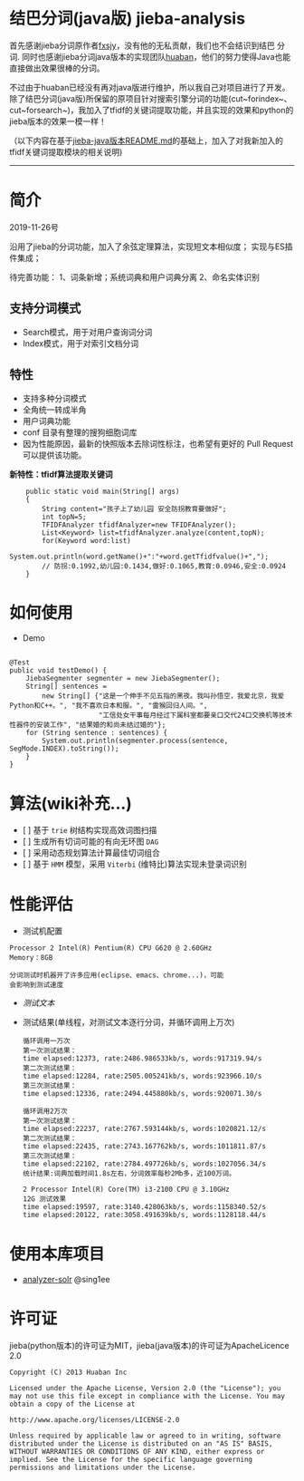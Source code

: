 结巴分词(java版) jieba-analysis
===============================

首先感谢jieba分词原作者[fxsjy](https://github.com/fxsjy)，没有他的无私贡献，我们也不会结识到结巴
分词. 同时也感谢jieba分词java版本的实现团队[huaban](https://github.com/huaban)，他们的努力使得Java也能直接做出效果很棒的分词。

不过由于huaban已经没有再对java版进行维护，所以我自己对项目进行了开发。除了结巴分词(java版)所保留的原项目针对搜索引擎分词的功能(cut~forindex~、cut~forsearch~)，我加入了tfidf的关键词提取功能，并且实现的效果和python的jieba版本的效果一模一样！


（以下内容在基于[jieba-java版本README.md](https://github.com/huaban/jieba-analysis])的基础上，加入了对我新加入的tfidf关键词提取模块的相关说明)
***

简介
====
2019-11-26号

沿用了jieba的分词功能，加入了余弦定理算法，实现短文本相似度；
实现与ES插件集成；

待完善功能：
1、词条新增；系统词典和用户词典分离
2、命名实体识别

支持分词模式
------------

-   Search模式，用于对用户查询词分词
-   Index模式，用于对索引文档分词

特性
----

-   支持多种分词模式
-   全角统一转成半角
-   用户词典功能
-   conf 目录有整理的搜狗细胞词库
-   因为性能原因，最新的快照版本去除词性标注，也希望有更好的 Pull
    Request 可以提供该功能。

**新特性：tfidf算法提取关键词**

```{.java}
    public static void main(String[] args)
    {
        String content="孩子上了幼儿园 安全防拐教育要做好";
        int topN=5;
        TFIDFAnalyzer tfidfAnalyzer=new TFIDFAnalyzer();
        List<Keyword> list=tfidfAnalyzer.analyze(content,topN);
        for(Keyword word:list)
            System.out.println(word.getName()+":"+word.getTfidfvalue()+",");
        // 防拐:0.1992,幼儿园:0.1434,做好:0.1065,教育:0.0946,安全:0.0924
    }
```

<!-- 如何获取
========

-   当前稳定版本

    ``` {.xml}
    <dependency>
      <groupId>com.huaban</groupId>
      <artifactId>jieba-analysis</artifactId>
      <version>1.0.2</version>
    </dependency>
    ```

-   当前快照版本

    ``` {.xml}
    <dependency>
      <groupId>com.huaban</groupId>
      <artifactId>jieba-analysis</artifactId>
      <version>1.0.3-SNAPSHOT</version>
    </dependency>
    ``` -->

如何使用
========

-   Demo

``` {.java}

@Test
public void testDemo() {
    JiebaSegmenter segmenter = new JiebaSegmenter();
    String[] sentences =
        new String[] {"这是一个伸手不见五指的黑夜。我叫孙悟空，我爱北京，我爱Python和C++。", "我不喜欢日本和服。", "雷猴回归人间。",
                      "工信处女干事每月经过下属科室都要亲口交代24口交换机等技术性器件的安装工作", "结果婚的和尚未结过婚的"};
    for (String sentence : sentences) {
        System.out.println(segmenter.process(sentence, SegMode.INDEX).toString());
    }
}
```

算法(wiki补充...)
=================

-   \[ \] 基于 `trie` 树结构实现高效词图扫描
-   \[ \] 生成所有切词可能的有向无环图 `DAG`
-   \[ \] 采用动态规划算法计算最佳切词组合
-   \[ \] 基于 `HMM` 模型，采用 `Viterbi` (维特比)算法实现未登录词识别

性能评估
========

-   测试机配置

``` {.screen}
Processor 2 Intel(R) Pentium(R) CPU G620 @ 2.60GHz
Memory：8GB

分词测试时机器开了许多应用(eclipse、emacs、chrome...)，可能
会影响到测试速度
```

-   *测试文本*
-   测试结果(单线程，对测试文本逐行分词，并循环调用上万次)

    ``` {.screen}
    循环调用一万次
    第一次测试结果：
    time elapsed:12373, rate:2486.986533kb/s, words:917319.94/s
    第二次测试结果：
    time elapsed:12284, rate:2505.005241kb/s, words:923966.10/s
    第三次测试结果：
    time elapsed:12336, rate:2494.445880kb/s, words:920071.30/s

    循环调用2万次
    第一次测试结果：
    time elapsed:22237, rate:2767.593144kb/s, words:1020821.12/s
    第二次测试结果：
    time elapsed:22435, rate:2743.167762kb/s, words:1011811.87/s
    第三次测试结果：
    time elapsed:22102, rate:2784.497726kb/s, words:1027056.34/s
    统计结果:词典加载时间1.8s左右，分词效率每秒2Mb多，近100万词。

    2 Processor Intel(R) Core(TM) i3-2100 CPU @ 3.10GHz
    12G 测试效果
    time elapsed:19597, rate:3140.428063kb/s, words:1158340.52/s
    time elapsed:20122, rate:3058.491639kb/s, words:1128118.44/s

    ```

使用本库项目
============

-   [analyzer-solr](https://github.com/sing1ee/analyzer-solr) @sing1ee

许可证
======

jieba(python版本)的许可证为MIT，jieba(java版本)的许可证为ApacheLicence
2.0

``` {.screen}
Copyright (C) 2013 Huaban Inc

Licensed under the Apache License, Version 2.0 (the "License"); you may not use this file except in compliance with the License. You may obtain a copy of the License at

http://www.apache.org/licenses/LICENSE-2.0

Unless required by applicable law or agreed to in writing, software distributed under the License is distributed on an "AS IS" BASIS, WITHOUT WARRANTIES OR CONDITIONS OF ANY KIND, either express or implied. See the License for the specific language governing permissions and limitations under the License.
```
